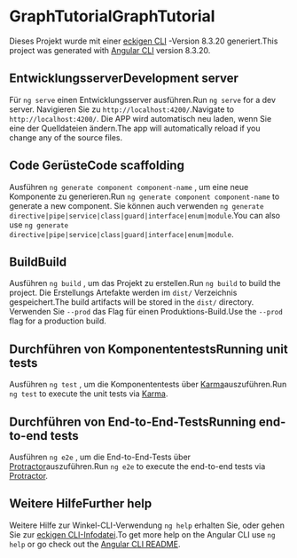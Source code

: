 # <a name="graphtutorial"></a><span data-ttu-id="d9e0f-101">GraphTutorial</span><span class="sxs-lookup"><span data-stu-id="d9e0f-101">GraphTutorial</span></span>

<span data-ttu-id="d9e0f-102">Dieses Projekt wurde mit einer [eckigen CLI](https://github.com/angular/angular-cli) -Version 8.3.20 generiert.</span><span class="sxs-lookup"><span data-stu-id="d9e0f-102">This project was generated with [Angular CLI](https://github.com/angular/angular-cli) version 8.3.20.</span></span>

## <a name="development-server"></a><span data-ttu-id="d9e0f-103">Entwicklungsserver</span><span class="sxs-lookup"><span data-stu-id="d9e0f-103">Development server</span></span>

<span data-ttu-id="d9e0f-104">Für `ng serve` einen Entwicklungsserver ausführen.</span><span class="sxs-lookup"><span data-stu-id="d9e0f-104">Run `ng serve` for a dev server.</span></span> <span data-ttu-id="d9e0f-105">Navigieren Sie zu `http://localhost:4200/`.</span><span class="sxs-lookup"><span data-stu-id="d9e0f-105">Navigate to `http://localhost:4200/`.</span></span> <span data-ttu-id="d9e0f-106">Die APP wird automatisch neu laden, wenn Sie eine der Quelldateien ändern.</span><span class="sxs-lookup"><span data-stu-id="d9e0f-106">The app will automatically reload if you change any of the source files.</span></span>

## <a name="code-scaffolding"></a><span data-ttu-id="d9e0f-107">Code Gerüste</span><span class="sxs-lookup"><span data-stu-id="d9e0f-107">Code scaffolding</span></span>

<span data-ttu-id="d9e0f-108">Ausführen `ng generate component component-name` , um eine neue Komponente zu generieren.</span><span class="sxs-lookup"><span data-stu-id="d9e0f-108">Run `ng generate component component-name` to generate a new component.</span></span> <span data-ttu-id="d9e0f-109">Sie können auch verwenden `ng generate directive|pipe|service|class|guard|interface|enum|module`.</span><span class="sxs-lookup"><span data-stu-id="d9e0f-109">You can also use `ng generate directive|pipe|service|class|guard|interface|enum|module`.</span></span>

## <a name="build"></a><span data-ttu-id="d9e0f-110">Build</span><span class="sxs-lookup"><span data-stu-id="d9e0f-110">Build</span></span>

<span data-ttu-id="d9e0f-111">Ausführen `ng build` , um das Projekt zu erstellen.</span><span class="sxs-lookup"><span data-stu-id="d9e0f-111">Run `ng build` to build the project.</span></span> <span data-ttu-id="d9e0f-112">Die Erstellungs Artefakte werden im `dist/` Verzeichnis gespeichert.</span><span class="sxs-lookup"><span data-stu-id="d9e0f-112">The build artifacts will be stored in the `dist/` directory.</span></span> <span data-ttu-id="d9e0f-113">Verwenden Sie `--prod` das Flag für einen Produktions-Build.</span><span class="sxs-lookup"><span data-stu-id="d9e0f-113">Use the `--prod` flag for a production build.</span></span>

## <a name="running-unit-tests"></a><span data-ttu-id="d9e0f-114">Durchführen von Komponententests</span><span class="sxs-lookup"><span data-stu-id="d9e0f-114">Running unit tests</span></span>

<span data-ttu-id="d9e0f-115">Ausführen `ng test` , um die Komponententests über [Karma](https://karma-runner.github.io)auszuführen.</span><span class="sxs-lookup"><span data-stu-id="d9e0f-115">Run `ng test` to execute the unit tests via [Karma](https://karma-runner.github.io).</span></span>

## <a name="running-end-to-end-tests"></a><span data-ttu-id="d9e0f-116">Durchführen von End-to-End-Tests</span><span class="sxs-lookup"><span data-stu-id="d9e0f-116">Running end-to-end tests</span></span>

<span data-ttu-id="d9e0f-117">Ausführen `ng e2e` , um die End-to-End-Tests über [Protractor](http://www.protractortest.org/)auszuführen.</span><span class="sxs-lookup"><span data-stu-id="d9e0f-117">Run `ng e2e` to execute the end-to-end tests via [Protractor](http://www.protractortest.org/).</span></span>

## <a name="further-help"></a><span data-ttu-id="d9e0f-118">Weitere Hilfe</span><span class="sxs-lookup"><span data-stu-id="d9e0f-118">Further help</span></span>

<span data-ttu-id="d9e0f-119">Weitere Hilfe zur Winkel-CLI-Verwendung `ng help` erhalten Sie, oder gehen Sie zur [eckigen CLI-Infodatei](https://github.com/angular/angular-cli/blob/master/README.md).</span><span class="sxs-lookup"><span data-stu-id="d9e0f-119">To get more help on the Angular CLI use `ng help` or go check out the [Angular CLI README](https://github.com/angular/angular-cli/blob/master/README.md).</span></span>
